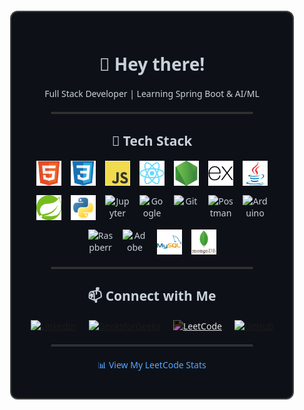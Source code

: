 <!-- Responsive Profile Box -->
<div align="center" style="
  border: 2px solid #444;
  border-radius: 12px;
  padding: 25px;
  width: 90%;
  margin: 20px auto;
  background-color: #0d1117;
  color: #c9d1d9;
  font-family: 'Segoe UI', sans-serif;
  box-sizing: border-box;
">

  <h1>👋 Hey there!</h1>
  <p style="max-width: 600px; margin: 0 auto;">
    Full Stack Developer | Learning Spring Boot & AI/ML
  </p>

  <hr style="width: 80%; border: 1px solid #444; margin: 20px auto;">

  <h2>🚀 Tech Stack</h2>
  <div style="
    display: flex;
    flex-wrap: wrap;
    justify-content: center;
    gap: 15px;
    margin: 10px 0 20px;
  ">
    <img src="https://raw.githubusercontent.com/devicons/devicon/master/icons/html5/html5-original.svg" width="40" height="40" alt="HTML5"/>
    <img src="https://raw.githubusercontent.com/devicons/devicon/master/icons/css3/css3-original.svg" width="40" height="40" alt="CSS3"/>
    <img src="https://raw.githubusercontent.com/devicons/devicon/master/icons/javascript/javascript-original.svg" width="40" height="40" alt="JavaScript"/>
    <img src="https://raw.githubusercontent.com/devicons/devicon/master/icons/react/react-original.svg" width="40" height="40" alt="React"/>
    <img src="https://raw.githubusercontent.com/devicons/devicon/master/icons/nodejs/nodejs-original.svg" width="40" height="40" alt="NodeJS"/>
    <img src="https://raw.githubusercontent.com/devicons/devicon/master/icons/express/express-original.svg" width="40" height="40" alt="Express"/>
    <img src="https://raw.githubusercontent.com/devicons/devicon/master/icons/java/java-original.svg" width="40" height="40" alt="Java"/>
    <img src="https://raw.githubusercontent.com/devicons/devicon/master/icons/spring/spring-original.svg" width="40" height="40" alt="Spring Boot"/>
    <img src="https://raw.githubusercontent.com/devicons/devicon/master/icons/python/python-original.svg" width="40" height="40" alt="Python"/>
    <img src="https://cdn.jsdelivr.net/gh/devicons/devicon/icons/jupyter/jupyter-original.svg" width="40" height="40" alt="Jupyter Notebook"/>
    <img src="https://cdn.jsdelivr.net/gh/devicons/devicon/icons/googlecolab/googlecolab-original.svg" width="40" height="40" alt="Google Colab"/>
    <img src="https://cdn.jsdelivr.net/gh/devicons/devicon/icons/git/git-original.svg" width="40" height="40" alt="Git"/>
    <img src="https://www.vectorlogo.zone/logos/getpostman/getpostman-icon.svg" width="40" height="40" alt="Postman"/>
    <img src="https://cdn.jsdelivr.net/gh/devicons/devicon/icons/arduino/arduino-original.svg" width="40" height="40" alt="Arduino"/>
    <img src="https://cdn.jsdelivr.net/gh/devicons/devicon/icons/raspberrypi/raspberrypi-original.svg" width="40" height="40" alt="Raspberry Pi"/>
    <img src="https://cdn.jsdelivr.net/gh/devicons/devicon/icons/photoshop/photoshop-plain.svg" width="40" height="40" alt="Adobe Photoshop"/>
    <img src="https://raw.githubusercontent.com/devicons/devicon/master/icons/mysql/mysql-original-wordmark.svg" alt="MySQL Logo" width="40" height="40"/>
    <img src="https://raw.githubusercontent.com/devicons/devicon/master/icons/mongodb/mongodb-original-wordmark.svg" alt="MongoDB Logo" width="40" height="40"/>
  </div>

  <hr style="width: 80%; border: 1px solid #444; margin: 20px auto;">

  <h2>📫 Connect with Me</h2>
  <div style="
    display: flex;
    justify-content: center;
    flex-wrap: wrap;
    gap: 20px;
    margin: 10px 0;
  ">
    <a href="https://www.linkedin.com/in/<your-linkedin-id>/" target="_blank">
      <img src="https://skillicons.dev/icons?i=linkedin" width="40" height="40" alt="LinkedIn"/>
    </a>
    <a href="https://www.geeksforgeeks.org/user/<your-gfg-id>/" target="_blank">
      <img src="https://img.icons8.com/color/48/000000/GeeksforGeeks.png" width="40" height="40" alt="GeeksforGeeks"/>
    </a>
    <a href="https://leetcode.com/u/<your-leetcode-username>/" target="_blank">
      <img src="https://cdn.jsdelivr.net/npm/simple-icons@v3/icons/leetcode.svg" width="40" height="40" alt="LeetCode" style="filter: invert(1);"/>
    </a>
    <a href="https://github.com/<your-github-id>/" target="_blank">
      <img src="https://skillicons.dev/icons?i=github" width="40" height="40" alt="GitHub"/>
    </a>
  </div>

  <hr style="width: 80%; border: 1px solid #444; margin: 20px auto;">

  <p align="center" style="margin-top: 10px;">
     <a href="https://leetcard.jacoblin.cool/Nitin_35?theme=dark&font=Roboto&ext=contest" target="_blank" style="color:#58a6ff; text-decoration:none; font-weight:500;">
  📊 View My LeetCode Stats
</a>

  </p>

</div>
